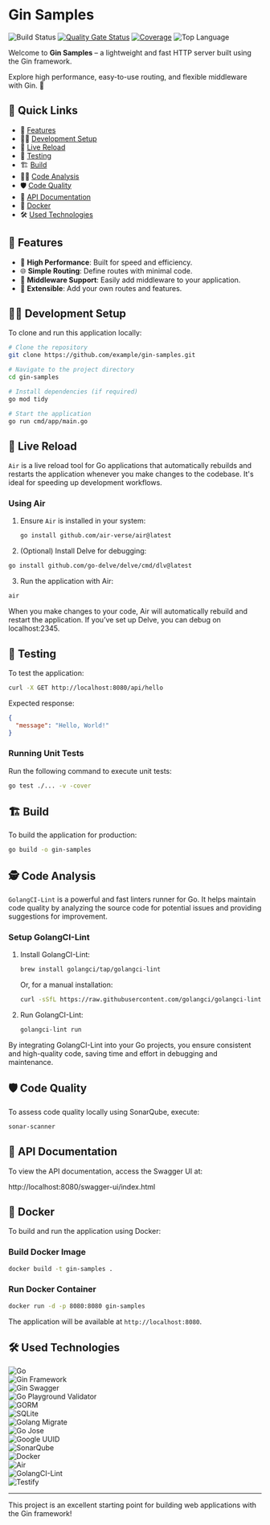 # Gin Samples

![Build Status](https://github.com/susimsek/gin-samples/actions/workflows/deploy.yml/badge.svg)
[![Quality Gate Status](https://sonarcloud.io/api/project_badges/measure?project=gin-samples&metric=alert_status)](https://sonarcloud.io/summary/new_code?id=gin-samples)
[![Coverage](https://sonarcloud.io/api/project_badges/measure?project=gin-samples&metric=coverage)](https://sonarcloud.io/summary/new_code?id=gin-samples)
![Top Language](https://img.shields.io/github/languages/top/susimsek/gin-samples)

Welcome to **Gin Samples** – a lightweight and fast HTTP server built using the Gin framework.

Explore high performance, easy-to-use routing, and flexible middleware with Gin. 🚀

## 🚀 Quick Links

- 📖 [Features](#-features)
- 🧑‍💻 [Development Setup](#-development-setup)
- 🔄 [Live Reload](#-live-reload)
- 🧪 [Testing](#-testing)
- 🏗️ [Build](#️-build)
- 🕵️‍♂️ [Code Analysis](#️-code-analysis)
- 🛡️ [Code Quality](#️-code-quality)
- 📜 [API Documentation](#-api-documentation)
- 🐳 [Docker](#-docker)
- 🛠️ [Used Technologies](#️-used-technologies)

## 📖 Features

- 🚀 **High Performance**: Built for speed and efficiency.
- 🌐 **Simple Routing**: Define routes with minimal code.
- 🔌 **Middleware Support**: Easily add middleware to your application.
- 🤪 **Extensible**: Add your own routes and features.

## 🧑‍💻 Development Setup

To clone and run this application locally:

```bash
# Clone the repository
git clone https://github.com/example/gin-samples.git

# Navigate to the project directory
cd gin-samples

# Install dependencies (if required)
go mod tidy

# Start the application
go run cmd/app/main.go
```

## 🔄 Live Reload

`Air` is a live reload tool for Go applications that automatically rebuilds and restarts the application whenever you make changes to the codebase. It's ideal for speeding up development workflows.

### Using Air

1. Ensure `Air` is installed in your system:
   ```bash
   go install github.com/air-verse/air@latest
   ```

2. 	(Optional) Install Delve for debugging:
   ```bash
   go install github.com/go-delve/delve/cmd/dlv@latest
   ```

3.  Run the application with Air:
   ```bash
   air
   ```

When you make changes to your code, Air will automatically rebuild and restart the application. If you’ve set up Delve, you can debug on localhost:2345.

## 🧪 Testing

To test the application:

```bash
curl -X GET http://localhost:8080/api/hello
```

Expected response:

```json
{
  "message": "Hello, World!"
}
```

### Running Unit Tests

Run the following command to execute unit tests:

```bash
go test ./... -v -cover
```

## 🏗️ Build

To build the application for production:

```bash
go build -o gin-samples
```

## 🕵️ Code Analysis

`GolangCI-Lint` is a powerful and fast linters runner for Go. It helps maintain code quality by analyzing the source code for potential issues and providing suggestions for improvement.

### Setup GolangCI-Lint

1. Install GolangCI-Lint:
   ```bash
   brew install golangci/tap/golangci-lint
   ```
   Or, for a manual installation:
   ```bash
   curl -sSfL https://raw.githubusercontent.com/golangci/golangci-lint/master/install.sh | sh -s -- -b $(go env GOPATH)/bin v1.50.1
   ```

3. Run GolangCI-Lint:
   ```bash
   golangci-lint run
   ```

By integrating GolangCI-Lint into your Go projects, you ensure consistent and high-quality code, saving time and effort in debugging and maintenance.

## 🛡️ Code Quality

To assess code quality locally using SonarQube, execute:

```bash
sonar-scanner
```

## 📜 API Documentation

To view the API documentation, access the Swagger UI at:

http://localhost:8080/swagger-ui/index.html

## 🐳 Docker

To build and run the application using Docker:

### Build Docker Image

```bash
docker build -t gin-samples .
```

### Run Docker Container

```bash
docker run -d -p 8080:8080 gin-samples
```

The application will be available at `http://localhost:8080`.

## 🛠️ Used Technologies

![Go](https://img.shields.io/badge/Go-1.23-blue?logo=go&logoColor=white)  
![Gin Framework](https://img.shields.io/badge/Gin_Framework-000000?logo=go&logoColor=white)  
![Gin Swagger](https://img.shields.io/badge/Gin_Swagger-85EA2D?logo=swagger&logoColor=white)  
![Go Playground Validator](https://img.shields.io/badge/Go_Playground_Validator-FDD835?logo=go&logoColor=white)  
![GORM](https://img.shields.io/badge/GORM-Go_ORM-7462FF?logo=go&logoColor=white)  
![SQLite](https://img.shields.io/badge/SQLite-003B57?logo=sqlite&logoColor=white)  
![Golang Migrate](https://img.shields.io/badge/Golang_Migrate-Database_Migrations-0E83CD?logo=go&logoColor=white)  
![Go Jose](https://img.shields.io/badge/Go_Jose-JWT_Library-36CFFC?logo=go&logoColor=white)    
![Google UUID](https://img.shields.io/badge/Google_UUID-Unique_Identifiers-9C27B0?logo=go&logoColor=white)  
![SonarQube](https://img.shields.io/badge/SonarQube-4E9BCD?logo=sonarqube&logoColor=white)  
![Docker](https://img.shields.io/badge/Docker-2496ED?logo=docker&logoColor=white)  
![Air](https://img.shields.io/badge/Air-Live_Reload-green?logo=go&logoColor=white)  
![GolangCI-Lint](https://img.shields.io/badge/GolangCI--Lint-Code_Analysis-orange?logo=go&logoColor=white)  
![Testify](https://img.shields.io/badge/Testify-Mocking_Framework-6E85B7?logo=go&logoColor=white)

---

This project is an excellent starting point for building web applications with the Gin framework!
